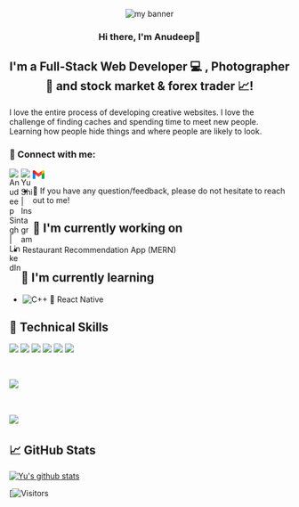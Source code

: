 <!-- - 👋 Hi, I’m @AnudeepSng
- 👀 I’m interested in ...
- 🌱 I’m currently learning ...
- 💞️ I’m looking to collaborate on ...
- 📫 How to reach me ...

<!---
AnudeepSng/AnudeepSng is a ✨ special ✨ repository because its `README.md` (this file) appears on your GitHub profile.
You can click the Preview link to take a look at your changes.
--->
<p align="center">
<img src="https://user-images.githubusercontent.com/103782634/170861451-8044d678-d99a-4688-b35f-61e716e373c7.png" alt="my banner"></a>
</p>

<h3 align="center">
Hi there, I'm Anudeep👋
</h3>

<h2 align="center">
I'm a Full-Stack Web Developer 💻 , Photographer 📸 and stock market & forex trader 📈!
</h2> 

I love the entire process of developing creative websites. I love the challenge of finding caches and spending time to meet new people. Learning how people hide things and where people are likely to look.

### 🤝 Connect with me:

<a href="https://www.linkedin.com/in/anudeep-singh-240228237/"><img align="left" src="https://raw.githubusercontent.com/yushi1007/yushi1007/main/images/linkedin.svg" alt="Anudeep Singh | LinkedIn" width="21px"/></a>
<a href="https://www.instagram.com/iam__prakharsingh/"><img align="left" src="https://raw.githubusercontent.com/yushi1007/yushi1007/main/images/instagram.svg" alt="Yu Shi | Instagram" width="21px"/></a>
<a href="mailto:singhanudeep1902@gmail.com?" subject="subject text"><img align="left" src="https://github.com/AnudeepSng/AnudeepSng/blob/main/gmail.png" alt="Anudeep Singh | Gmail" width="21px"/></a>
</br>
- 💬 If you have any question/feedback, please do not hesitate to reach out to me!

## 🔭 I'm currently working on

- Restaurant Recommendation App (MERN)

## 🌱 I'm currently learning

- ![C++](https://img.shields.io/badge/c++-%2300599C.svg?style=for-the-badge&logo=c%2B%2B&logoColor=white) 📱 React Native

## 💼 Technical Skills

![](https://img.shields.io/badge/c-%2300599C.svg?style=flat&logo=c&logoColor=white)
![](https://img.shields.io/badge/kotlin-%230095D5.svg?style=flat&logo=kotlin&logoColor=white)
![](https://img.shields.io/badge/Code-React-informational?style=flat&logo=react&color=61DAFB)
![](https://img.shields.io/badge/Code-JavaScript-informational?style=flat&logo=JavaScript&color=F7DF1E)
![](https://img.shields.io/badge/Code-HTML5-informational?style=flat&logo=HTML5&color=E34F26)
![](https://img.shields.io/badge/Code-Python-informational?style=flat&logo=Python&color=003B57)

</br>

![](https://img.shields.io/badge/Style-CSS3-informational?style=flat&logo=CSS3&color=1572B6)

</br>

![](https://img.shields.io/badge/Tools-Git-informational?style=flat&logo=Git&color=F05032)
</br>
## 📈 GitHub Stats 

[![Yu's github stats](https://github-readme-stats.vercel.app/api?username=AnudeepSng)](https://github.com/AnudeepSng)

[![Visitors](https://visitor-badge.glitch.me/badge?page_id=AundeepSng.AnudeepSng)

